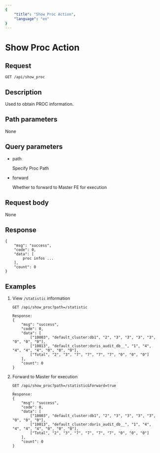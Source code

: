 ```yaml
---
{
    "title": "Show Proc Action",
    "language": "en"
}
---
```


<!-- 
Licensed to the Apache Software Foundation (ASF) under one
or more contributor license agreements.  See the NOTICE file
distributed with this work for additional information
regarding copyright ownership.  The ASF licenses this file
to you under the Apache License, Version 2.0 (the
"License"); you may not use this file except in compliance
with the License.  You may obtain a copy of the License at

  http://www.apache.org/licenses/LICENSE-2.0

Unless required by applicable law or agreed to in writing,
software distributed under the License is distributed on an
"AS IS" BASIS, WITHOUT WARRANTIES OR CONDITIONS OF ANY
KIND, either express or implied.  See the License for the
specific language governing permissions and limitations
under the License.
-->

# Show Proc Action

## Request

`GET /api/show_proc`

## Description

Used to obtain PROC information.
    
## Path parameters

None

## Query parameters

* path

    Specify Proc Path
    
* forward

    Whether to forward to Master FE for execution

## Request body

None

## Response

```
{
	"msg": "success",
	"code": 0,
	"data": [
		proc infos ...
	],
	"count": 0
}
```
    
## Examples

1. View `/statistic` information

    ```
    GET /api/show_proc?path=/statistic
    
    Response:
    {
    	"msg": "success",
    	"code": 0,
    	"data": [
    		["10003", "default_cluster:db1", "2", "3", "3", "3", "3", "0", "0", "0"],
    		["10013", "default_cluster:doris_audit_db__", "1", "4", "4", "4", "4", "0", "0", "0"],
    		["Total", "2", "3", "7", "7", "7", "7", "0", "0", "0"]
    	],
    	"count": 0
    }
    ```
    
2. Forward to Master for execution

    ```
    GET /api/show_proc?path=/statistic&forward=true
    
    Response:
    {
    	"msg": "success",
    	"code": 0,
    	"data": [
    		["10003", "default_cluster:db1", "2", "3", "3", "3", "3", "0", "0", "0"],
    		["10013", "default_cluster:doris_audit_db__", "1", "4", "4", "4", "4", "0", "0", "0"],
    		["Total", "2", "3", "7", "7", "7", "7", "0", "0", "0"]
    	],
    	"count": 0
    }
    ```